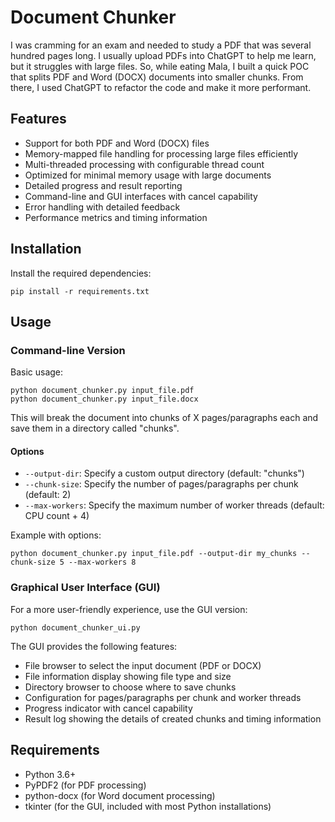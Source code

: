 # Document Chunker

I was cramming for an exam and needed to study a PDF that was several hundred pages long. I usually upload PDFs into ChatGPT to help me learn, but it struggles with large files. So, while eating Mala, I built a quick POC that splits PDF and Word (DOCX) documents into smaller chunks. From there, I used ChatGPT to refactor the code and make it more performant.

## Features

- Support for both PDF and Word (DOCX) files
- Memory-mapped file handling for processing large files efficiently
- Multi-threaded processing with configurable thread count
- Optimized for minimal memory usage with large documents
- Detailed progress and result reporting
- Command-line and GUI interfaces with cancel capability
- Error handling with detailed feedback
- Performance metrics and timing information

## Installation

Install the required dependencies:

```
pip install -r requirements.txt
```

## Usage

### Command-line Version

Basic usage:

```
python document_chunker.py input_file.pdf
python document_chunker.py input_file.docx
```

This will break the document into chunks of X pages/paragraphs each and save them in a directory called "chunks".

#### Options

- `--output-dir`: Specify a custom output directory (default: "chunks")
- `--chunk-size`: Specify the number of pages/paragraphs per chunk (default: 2)
- `--max-workers`: Specify the maximum number of worker threads (default: CPU count + 4)

Example with options:

```
python document_chunker.py input_file.pdf --output-dir my_chunks --chunk-size 5 --max-workers 8
```

### Graphical User Interface (GUI)

For a more user-friendly experience, use the GUI version:

```
python document_chunker_ui.py
```

The GUI provides the following features:
- File browser to select the input document (PDF or DOCX)
- File information display showing file type and size
- Directory browser to choose where to save chunks
- Configuration for pages/paragraphs per chunk and worker threads
- Progress indicator with cancel capability
- Result log showing the details of created chunks and timing information

## Requirements

- Python 3.6+
- PyPDF2 (for PDF processing)
- python-docx (for Word document processing)
- tkinter (for the GUI, included with most Python installations) 
